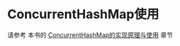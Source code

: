 # ConcurrentHashMap使用

请参考 本书的 [ConcurrentHashMap的实现原理与使用](/concurrenthashmapde-shi-xian-yuan-li-yu-shi-yong.md) 章节

